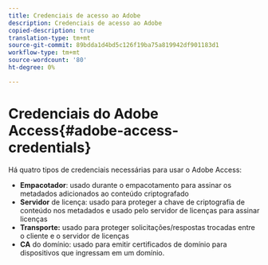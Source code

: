 ```yaml
---
title: Credenciais de acesso ao Adobe
description: Credenciais de acesso ao Adobe
copied-description: true
translation-type: tm+mt
source-git-commit: 89bdda1d4bd5c126f19ba75a819942df901183d1
workflow-type: tm+mt
source-wordcount: '80'
ht-degree: 0%

---
```



# Credenciais do Adobe Access{#adobe-access-credentials}

Há quatro tipos de credenciais necessárias para usar o Adobe Access:

* **Empacotador**: usado durante o empacotamento para assinar os metadados adicionados ao conteúdo criptografado
* **Servidor** de licença: usado para proteger a chave de criptografia de conteúdo nos metadados e usado pelo servidor de licenças para assinar licenças
* **Transporte:** usado para proteger solicitações/respostas trocadas entre o cliente e o servidor de licenças
* **CA** do domínio: usado para emitir certificados de domínio para dispositivos que ingressam em um domínio.

